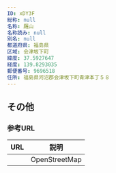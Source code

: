 ```yaml
---
ID: xDY3F
総称: null
名称: 厩山
名称読み: null
別名: null
都道府県: 福島県
区域: 会津坂下町
緯度: 37.5927647
経度: 139.8293035
郵便番号: 9696518
住所: 福島県河沼郡会津坂下町青津本丁５８
---
```


## その他

### 参考URL

| URL | 説明          |
| --- | ------------- |
|     | OpenStreetMap |
